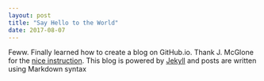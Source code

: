 ```yaml
---
layout: post
title: "Say Hello to the World"
date: 2017-08-07
---
```


Feww. Finally learned how to create a blog on GitHub.io. Thank J. McGlone for the [nice instruction](http://jmcglone.com/guides/github-pages/). This blog is powered by [Jekyll](http://jekyllrb.com) and posts are written using Markdown syntax 
